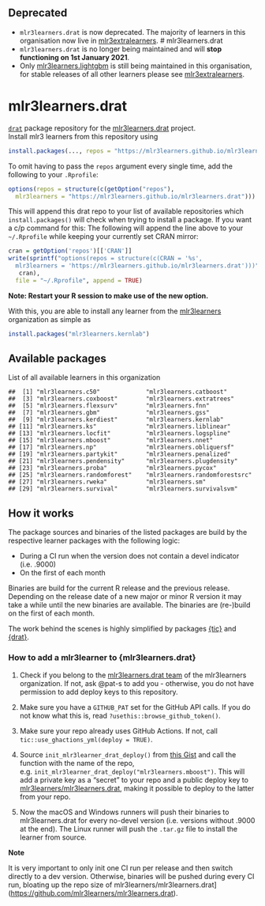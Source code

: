 
## Deprecated

  - `mlr3learners.drat` is now deprecated. The majority of learners in
    this organisation now live in
    [mlr3extralearners](https://github.com/mlr-org/mlr3extralearners).
    \# mlr3learners.drat
  - `mlr3learners.drat` is no longer being maintained and will **stop
    functioning on 1st January 2021**.  
  - Only
    [mlr3learners.lightgbm](https://github.com/mlr3learners/mlr3learners.lightgbm)
    is still being maintained in this organisation, for stable releases
    of all other learners please see
    [mlr3extralearners](https://github.com/mlr-org/mlr3extralearners).

# mlr3learners.drat

[`drat`](https://github.com/eddelbuettel/drat) package repository for
the
[mlr3learners.drat](https://github.com/mlr3learners/mlr3learners.drat)
project.  
Install mlr3 learners from this repository using

``` r
install.packages(..., repos = "https://mlr3learners.github.io/mlr3learners.drat")
```

To omit having to pass the `repos` argument every single time, add the
following to your `.Rprofile`:

``` r
options(repos = structure(c(getOption("repos"),
  mlr3learners = "https://mlr3learners.github.io/mlr3learners.drat")))
```

This will append this drat repo to your list of available repositories
which `install.packages()` will check when trying to install a package.
If you want a c/p command for this: The following will append the line
above to your `~/.Rprofile` while keeping your currently set CRAN
mirror:

``` r
cran = getOption('repos')[['CRAN']] 
write(sprintf("options(repos = structure(c(CRAN = '%s',
  mlr3learners = 'https://mlr3learners.github.io/mlr3learners.drat')))",
   cran),
  file = "~/.Rprofile", append = TRUE)
```

**Note: Restart your R session to make use of the new option.**

With this, you are able to install any learner from the
[mlr3learners](https://github.com/mlr3learners) organization as simple
as

``` r
install.packages("mlr3learners.kernlab")
```

## Available packages

List of all available learners in this organization

    ##  [1] "mlr3learners.c50"             "mlr3learners.catboost"       
    ##  [3] "mlr3learners.coxboost"        "mlr3learners.extratrees"     
    ##  [5] "mlr3learners.flexsurv"        "mlr3learners.fnn"            
    ##  [7] "mlr3learners.gbm"             "mlr3learners.gss"            
    ##  [9] "mlr3learners.kerdiest"        "mlr3learners.kernlab"        
    ## [11] "mlr3learners.ks"              "mlr3learners.liblinear"      
    ## [13] "mlr3learners.locfit"          "mlr3learners.logspline"      
    ## [15] "mlr3learners.mboost"          "mlr3learners.nnet"           
    ## [17] "mlr3learners.np"              "mlr3learners.obliquersf"     
    ## [19] "mlr3learners.partykit"        "mlr3learners.penalized"      
    ## [21] "mlr3learners.pendensity"      "mlr3learners.plugdensity"    
    ## [23] "mlr3learners.proba"           "mlr3learners.pycox"          
    ## [25] "mlr3learners.randomforest"    "mlr3learners.randomforestsrc"
    ## [27] "mlr3learners.rweka"           "mlr3learners.sm"             
    ## [29] "mlr3learners.survival"        "mlr3learners.survivalsvm"

## How it works

The package sources and binaries of the listed packages are build by the
respective learner packages with the following logic:

  - During a CI run when the version does not contain a devel indicator
    (i.e. .9000)
  - On the first of each month

Binaries are build for the current R release and the previous release.
Depending on the release date of a new major or minor R version it may
take a while until the new binaries are available. The binaries are
(re-)build on the first of each month.

The work behind the scenes is highly simplified by packages
[{tic}](https://github.com/ropensci/tic) and
[{drat}](https://github.com/eddelbuettel/drat).

### How to add a mlr3learner to {mlr3learners.drat}

1.  Check if you belong to the [mlr3learners.drat
    team](https://github.com/orgs/mlr3learners/teams/mlr3learners-drat)
    of the mlr3learners organization. If not, ask @pat-s to add you -
    otherwise, you do not have permission to add deploy keys to this
    repository.

2.  Make sure you have a `GITHUB_PAT` set for the GitHub API calls. If
    you do not know what this is, read
    `?usethis::browse_github_token()`.

3.  Make sure your repo already uses GitHub Actions. If not, call
    `tic::use_ghactions_yml(deploy = TRUE)`.

4.  Source `init_mlr3learner_drat_deploy()` from [this
    Gist](https://gist.github.com/pat-s/be7b0ebc6953726d5a51a171742c3e21)
    and call the function with the name of the repo,
    e.g. `init_mlr3learner_drat_deploy("mlr3learners.mboost")`. This
    will add a private key as a “secret” to your repo and a public
    deploy key to
    [mlr3learners/mlr3learners.drat](https://github.com/mlr3learners/mlr3learners.drat),
    making it possible to deploy to the latter from your repo.

5.  Now the macOS and Windows runners will push their binaries to
    mlr3learners.drat for every no-devel version (i.e. versions without
    .9000 at the end). The Linux runner will push the `.tar.gz` file to
    install the learner from source.

**Note**

It is very important to only init one CI run per release and then switch
directly to a dev version. Otherwise, binaries will be pushed during
every CI run, bloating up the repo size of
mlr3learners/mlr3learners.drat\](<https://github.com/mlr3learners/mlr3learners.drat>).

